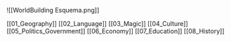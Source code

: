 ![[WorldBuilding Esquema.png]]

[[01_Geography]]
[[02_Language]]
[[03_Magic]]
[[04_Culture]]
[[05_Politics_Government]]
[[06_Economy]]
[[07_Education]]
[[08_History]]
